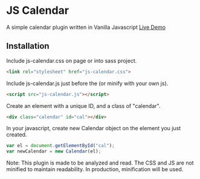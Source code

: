 # JS Calendar
A simple calendar plugin written in Vanilla Javascript
[Live Demo](http://js-calendar.timjenkins.me)


## Installation
Include js-calendar.css on page or into sass project.
```html
<link rel="stylesheet" href="js-calendar.css">
```

Include js-calendar.js just before the </body> (or minify with your own js).
```html
<script src="js-calendar.js"></script>
```

Create an element with a unique ID, and a class of "calendar".
```html
<div class="calendar" id="cal"></div>
```

In your javascript, create new Calendar object on the element you just created.
``` javascript
var el = document.getElementById("cal");
var newCalendar = new Calendar(el);
```
Note: This plugin is made to be analyzed and read. The CSS and JS are not minified to maintain readability. In production, minification will be used. 
